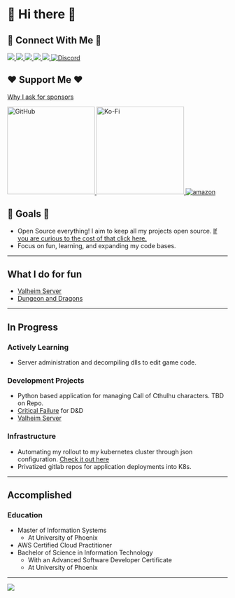 # 👋 Hi there 👋

## 🔗 Connect With Me 🔗

<a href="https://dev.to/mbround18">
  <img src="https://img.shields.io/badge/dev.to-0A0A0A?style=for-the-badge&logo=devdotto&logoColor=white" />
</a>
<a href="https://links.boop.ninja/linkedin" target="_blank">
  <img src="https://img.shields.io/badge/LinkedIn-0077B5?style=for-the-badge&logo=linkedin&logoColor=white" alt"LinkedIn" />
</a>
<a href="https://links.boop.ninja/instagram" target="_blank">
  <img src="https://img.shields.io/badge/Instagram-E4405F?style=for-the-badge&logo=instagram&logoColor=white" alt"Instagram" />
</a>
<a href="https://links.boop.ninja/github" target="_blank">
  <img src="https://img.shields.io/badge/GitHub-100000?style=for-the-badge&logo=github&logoColor=white" alt"GitHub" />
</a>
<a href="https://links.boop.ninja/gitlab" target="_blank">
  <img src="https://img.shields.io/badge/GitLab-330F63?style=for-the-badge&logo=gitlab&logoColor=white" alt"GitLab" />
</a> 
<a href="https://links.boop.ninja/discord" target="_blank">
  <img alt="Discord" src="https://img.shields.io/discord/685039061425061888?label=Discord&style=for-the-badge">
</a>
  
<!-- <a href="" target="_blank">
  <img src="" alt"" />
</a> -->

## ❤️ Support Me ❤️

[Why I ask for sponsors](https://github.com/mbround18/oss-development-breakdown)

<a href="https://github.com/sponsors/mbround18" target="_blank">
  <img alt="GitHub" src="https://img.shields.io/badge/%E2%9D%A4%EF%B8%8F-Support%20Me%20on%20GitHub-lightgrey" width=200em>
</a>
<a href="https://ko-fi.com/R6R81NF8A" target="_blank">
  <img alt="Ko-Fi" src="https://ko-fi.com/img/githubbutton_sm.svg" width=200em>
</a>

<a href="https://www.amazon.com/hz/wishlist/ls/O3G0LKSUFKWL?type=wishlist&filter=unpurchased&sort=priority&viewType=list" target="_blank">
<img alt="amazon" src="https://img.shields.io/badge/Amazon-Support_me_with_physical_items%E2%9D%A4%EF%B8%8F-purple?style=flat-square&logo=amazon&link=https%3A%2F%2Fwww.amazon.com%2Fhz%2Fwishlist%2Fls%2FO3G0LKSUFKWL%3Ftype%3Dwishlist%26filter%3Dunpurchased%26sort%3Dpriority%26viewType%3Dlist"/>
</a

  
---

## 🥅 Goals 🥅

- Open Source everything! I aim to keep all my projects open source. [If you are curious to the cost of that click here.](https://github.com/mbround18/oss-development-breakdown)
- Focus on fun, learning, and expanding my code bases. 

---

## What I do for fun

- [Valheim Server](https://github.com/mbround18/valheim-docker)
- [Dungeon and Dragons](https://github.com/dnd-apps)

---

## In Progress

### Actively Learning

- Server administration and decompiling dlls to edit game code.  


### Development Projects

- Python based application for managing Call of Cthulhu characters. TBD on Repo.  
- [Critical Failure](https://github.com/mbround18/critical-failure) for D&D 
- [Valheim Server](https://github.com/mbround18/valheim-docker)

### Infrastructure

- Automating my rollout to my kubernetes cluster through json configuration. [Check it out here](https://github.com/mbround18/terra-kube)
- Privatized gitlab repos for application deployments into K8s.

---

## Accomplished

### Education

- Master of Information Systems
  - At University of Phoenix
- AWS Certified Cloud Practitioner
- Bachelor of Science in Information Technology 
  - With an Advanced Software Developer Certificate
  - At University of Phoenix 

---

<a href="https://github.com/sponsors/mbround18">
  <img src="https://media1.giphy.com/media/WtDaSUB8GDiRW/giphy.gif?cid=ecf05e478ce65509bcae2b4f667ee0378cd5e1a2ab70584d&rid=giphy.gif" />
</a>


<!--
**mbround18/mbround18** is a ✨ _special_ ✨ repository because its `README.md` (this file) appears on your GitHub profile.

Here are some ideas to get you started:

- 🔭 I’m currently working on ...
- 🌱 I’m currently learning ...
- 👯 I’m looking to collaborate on ...
- 🤔 I’m looking for help with ...
- 💬 Ask me about ...
- 📫 How to reach me: ...
- 😄 Pronouns: ...
- ⚡ Fun fact: ...
-->

